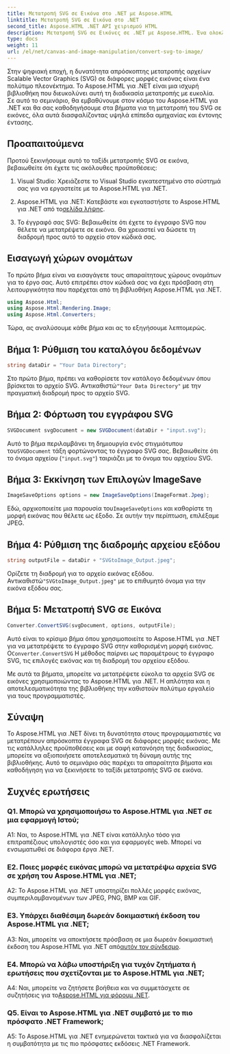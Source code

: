 ```yaml
---
title: Μετατροπή SVG σε Εικόνα στο .NET με Aspose.HTML
linktitle: Μετατροπή SVG σε Εικόνα στο .NET
second_title: Aspose.HTML .NET API χειρισμού HTML
description: Μετατροπή SVG σε Εικόνες σε .NET με Aspose.HTML. Ένα ολοκληρωμένο σεμινάριο για προγραμματιστές. Μετατρέψτε εύκολα έγγραφα SVG σε μορφές JPEG, PNG, BMP και GIF.
type: docs
weight: 11
url: /el/net/canvas-and-image-manipulation/convert-svg-to-image/
---
```


Στην ψηφιακή εποχή, η δυνατότητα απρόσκοπτης μετατροπής αρχείων Scalable Vector Graphics (SVG) σε διάφορες μορφές εικόνας είναι ένα πολύτιμο πλεονέκτημα. Το Aspose.HTML για .NET είναι μια ισχυρή βιβλιοθήκη που διευκολύνει αυτή τη διαδικασία μετατροπής με ευκολία. Σε αυτό το σεμινάριο, θα εμβαθύνουμε στον κόσμο του Aspose.HTML για .NET και θα σας καθοδηγήσουμε στα βήματα για τη μετατροπή του SVG σε εικόνες, όλα αυτά διασφαλίζοντας υψηλά επίπεδα αμηχανίας και έντονης έντασης.

## Προαπαιτούμενα

Προτού ξεκινήσουμε αυτό το ταξίδι μετατροπής SVG σε εικόνα, βεβαιωθείτε ότι έχετε τις ακόλουθες προϋποθέσεις:

1. Visual Studio: Χρειάζεστε το Visual Studio εγκατεστημένο στο σύστημά σας για να εργαστείτε με το Aspose.HTML για .NET.

2.  Aspose.HTML για .NET: Κατεβάστε και εγκαταστήστε το Aspose.HTML για .NET από το[σελίδα λήψης](https://releases.aspose.com/html/net/).

3. Το έγγραφό σας SVG: Βεβαιωθείτε ότι έχετε το έγγραφο SVG που θέλετε να μετατρέψετε σε εικόνα. Θα χρειαστεί να δώσετε τη διαδρομή προς αυτό το αρχείο στον κώδικά σας.

## Εισαγωγή χώρων ονομάτων


Το πρώτο βήμα είναι να εισαγάγετε τους απαραίτητους χώρους ονομάτων για το έργο σας. Αυτό επιτρέπει στον κώδικά σας να έχει πρόσβαση στη λειτουργικότητα που παρέχεται από τη βιβλιοθήκη Aspose.HTML για .NET.

```csharp
using Aspose.Html;
using Aspose.Html.Rendering.Image;
using Aspose.Html.Converters;
```

Τώρα, ας αναλύσουμε κάθε βήμα και ας το εξηγήσουμε λεπτομερώς.

## Βήμα 1: Ρύθμιση του καταλόγου δεδομένων

```csharp
string dataDir = "Your Data Directory";
```

 Στο πρώτο βήμα, πρέπει να καθορίσετε τον κατάλογο δεδομένων όπου βρίσκεται το αρχείο SVG. Αντικαθιστώ`"Your Data Directory"` με την πραγματική διαδρομή προς το αρχείο SVG.

## Βήμα 2: Φόρτωση του εγγράφου SVG

```csharp
SVGDocument svgDocument = new SVGDocument(dataDir + "input.svg");
```

 Αυτό το βήμα περιλαμβάνει τη δημιουργία ενός στιγμιότυπου του`SVGDocument` τάξη φορτώνοντας το έγγραφο SVG σας. Βεβαιωθείτε ότι το όνομα αρχείου (`"input.svg"`) ταιριάζει με το όνομα του αρχείου SVG.

## Βήμα 3: Εκκίνηση των Επιλογών ImageSave

```csharp
ImageSaveOptions options = new ImageSaveOptions(ImageFormat.Jpeg);
```

 Εδώ, αρχικοποιείτε μια παρουσία του`ImageSaveOptions` και καθορίστε τη μορφή εικόνας που θέλετε ως έξοδο. Σε αυτήν την περίπτωση, επιλέξαμε JPEG.

## Βήμα 4: Ρύθμιση της διαδρομής αρχείου εξόδου

```csharp
string outputFile = dataDir + "SVGtoImage_Output.jpeg";
```

Ορίζετε τη διαδρομή για το αρχείο εικόνας εξόδου. Αντικαθιστώ`"SVGtoImage_Output.jpeg"` με το επιθυμητό όνομα για την εικόνα εξόδου σας.

## Βήμα 5: Μετατροπή SVG σε Εικόνα

```csharp
Converter.ConvertSVG(svgDocument, options, outputFile);
```

 Αυτό είναι το κρίσιμο βήμα όπου χρησιμοποιείτε το Aspose.HTML για .NET για να μετατρέψετε το έγγραφο SVG στην καθορισμένη μορφή εικόνας. Ο`Converter.ConvertSVG` Η μέθοδος παίρνει ως παραμέτρους το έγγραφο SVG, τις επιλογές εικόνας και τη διαδρομή του αρχείου εξόδου.

Με αυτά τα βήματα, μπορείτε να μετατρέψετε εύκολα τα αρχεία SVG σε εικόνες χρησιμοποιώντας το Aspose.HTML για .NET. Η απλότητα και η αποτελεσματικότητα της βιβλιοθήκης την καθιστούν πολύτιμο εργαλείο για τους προγραμματιστές.

## Σύναψη

Το Aspose.HTML για .NET δίνει τη δυνατότητα στους προγραμματιστές να μετατρέπουν απρόσκοπτα έγγραφα SVG σε διάφορες μορφές εικόνας. Με τις κατάλληλες προϋποθέσεις και με σαφή κατανόηση της διαδικασίας, μπορείτε να αξιοποιήσετε αποτελεσματικά τη δύναμη αυτής της βιβλιοθήκης. Αυτό το σεμινάριο σάς παρέχει τα απαραίτητα βήματα και καθοδήγηση για να ξεκινήσετε το ταξίδι μετατροπής SVG σε εικόνα.

## Συχνές ερωτήσεις

### Q1. Μπορώ να χρησιμοποιήσω το Aspose.HTML για .NET σε μια εφαρμογή Ιστού;

A1: Ναι, το Aspose.HTML για .NET είναι κατάλληλο τόσο για επιτραπέζιους υπολογιστές όσο και για εφαρμογές web. Μπορεί να ενσωματωθεί σε διάφορα έργα .NET.

### Ε2. Ποιες μορφές εικόνας μπορώ να μετατρέψω αρχεία SVG σε χρήση του Aspose.HTML για .NET;

A2: Το Aspose.HTML για .NET υποστηρίζει πολλές μορφές εικόνας, συμπεριλαμβανομένων των JPEG, PNG, BMP και GIF.

### Ε3. Υπάρχει διαθέσιμη δωρεάν δοκιμαστική έκδοση του Aspose.HTML για .NET;

 A3: Ναι, μπορείτε να αποκτήσετε πρόσβαση σε μια δωρεάν δοκιμαστική έκδοση του Aspose.HTML για .NET από[αυτόν τον σύνδεσμο](https://releases.aspose.com/).

### Ε4. Μπορώ να λάβω υποστήριξη για τυχόν ζητήματα ή ερωτήσεις που σχετίζονται με το Aspose.HTML για .NET;

 A4: Ναι, μπορείτε να ζητήσετε βοήθεια και να συμμετάσχετε σε συζητήσεις για το[Aspose.HTML για φόρουμ .NET](https://forum.aspose.com/).

### Q5. Είναι το Aspose.HTML για .NET συμβατό με το πιο πρόσφατο .NET Framework;

A5: Το Aspose.HTML για .NET ενημερώνεται τακτικά για να διασφαλίζεται η συμβατότητα με τις πιο πρόσφατες εκδόσεις .NET Framework.